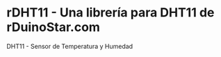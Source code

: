 rDHT11 - Una librería para DHT11 de rDuinoStar.com
=================

DHT11 - Sensor de Temperatura y Humedad

